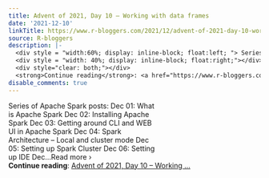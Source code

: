 ```yaml
---
title: Advent of 2021, Day 10 – Working with data frames
date: '2021-12-10'
linkTitle: https://www.r-bloggers.com/2021/12/advent-of-2021-day-10-working-with-data-frames/
source: R-bloggers
description: |-
  <div style = "width:60%; display: inline-block; float:left; "> Series of Apache Spark posts: Dec 01: What is Apache Spark Dec 02: Installing Apache Spark Dec 03: Getting around CLI and WEB UI in Apache Spark Dec 04: Spark Architecture – Local and cluster mode Dec 05: Setting up Spark Cluster Dec 06: Setting up IDE Dec…Read more ›</div>
  <div style = "width: 40%; display: inline-block; float:right;"></div>
  <div style="clear: both;"></div>
  <strong>Continue reading</strong>: <a href="https://www.r-bloggers.com/2021/12/advent-of-2021-day-10-working-with-data-frames/">Advent of 2021, Day 10 – Working  ...
disable_comments: true
---
```

<div style = "width:60%; display: inline-block; float:left; "> Series of Apache Spark posts: Dec 01: What is Apache Spark Dec 02: Installing Apache Spark Dec 03: Getting around CLI and WEB UI in Apache Spark Dec 04: Spark Architecture – Local and cluster mode Dec 05: Setting up Spark Cluster Dec 06: Setting up IDE Dec…Read more ›</div>
<div style = "width: 40%; display: inline-block; float:right;"></div>
<div style="clear: both;"></div>
<strong>Continue reading</strong>: <a href="https://www.r-bloggers.com/2021/12/advent-of-2021-day-10-working-with-data-frames/">Advent of 2021, Day 10 – Working  ...